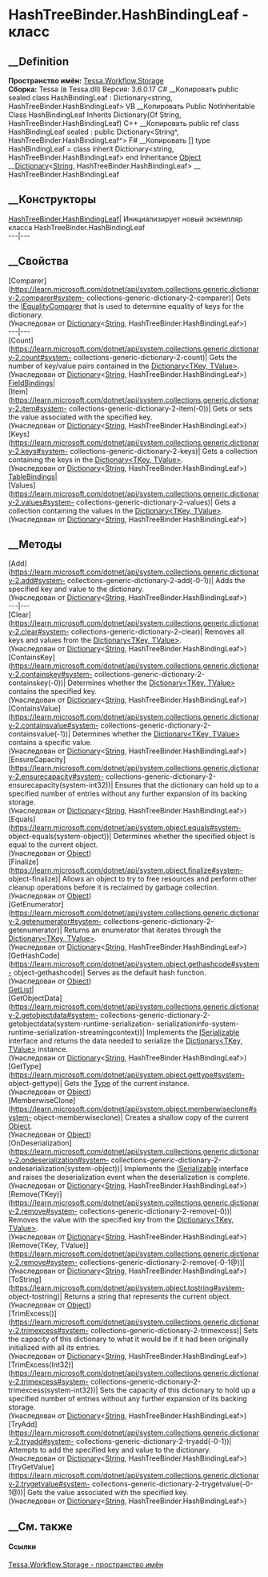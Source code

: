 # HashTreeBinder.HashBindingLeaf - класс
##  __Definition
 **Пространство имён:** [Tessa.Workflow.Storage](N_Tessa_Workflow_Storage.htm)  
 **Сборка:** Tessa (в Tessa.dll) Версия: 3.6.0.17
C# __Копировать
     public sealed class HashBindingLeaf : Dictionary<string, HashTreeBinder.HashBindingLeaf>
VB __Копировать
     Public NotInheritable Class HashBindingLeaf
    	Inherits Dictionary(Of String, HashTreeBinder.HashBindingLeaf)
C++ __Копировать
     public ref class HashBindingLeaf sealed : public Dictionary<String^, HashTreeBinder.HashBindingLeaf^>
F# __Копировать
     [<SealedAttribute>]
    type HashBindingLeaf = 
        class
            inherit Dictionary<string, HashTreeBinder.HashBindingLeaf>
        end
Inheritance
    [Object](https://learn.microsoft.com/dotnet/api/system.object) __[Dictionary](https://learn.microsoft.com/dotnet/api/system.collections.generic.dictionary-2)<[String](https://learn.microsoft.com/dotnet/api/system.string), HashTreeBinder.HashBindingLeaf> __ HashTreeBinder.HashBindingLeaf
##  __Конструкторы
[HashTreeBinder.HashBindingLeaf](M_Tessa_Workflow_Storage_HashTreeBinder_HashBindingLeaf__ctor.htm)|
Инициализирует новый экземпляр класса HashTreeBinder.HashBindingLeaf  
---|---  
##  __Свойства
[Comparer](https://learn.microsoft.com/dotnet/api/system.collections.generic.dictionary-2.comparer#system-
collections-generic-dictionary-2-comparer)| Gets the
[IEqualityComparer<T>](https://learn.microsoft.com/dotnet/api/system.collections.generic.iequalitycomparer-1)
that is used to determine equality of keys for the dictionary.  
(Унаследован от
[Dictionary](https://learn.microsoft.com/dotnet/api/system.collections.generic.dictionary-2)<[String](https://learn.microsoft.com/dotnet/api/system.string),
HashTreeBinder.HashBindingLeaf>)  
---|---  
[Count](https://learn.microsoft.com/dotnet/api/system.collections.generic.dictionary-2.count#system-
collections-generic-dictionary-2-count)| Gets the number of key/value pairs
contained in the [Dictionary<TKey,
TValue>](https://learn.microsoft.com/dotnet/api/system.collections.generic.dictionary-2).  
(Унаследован от
[Dictionary](https://learn.microsoft.com/dotnet/api/system.collections.generic.dictionary-2)<[String](https://learn.microsoft.com/dotnet/api/system.string),
HashTreeBinder.HashBindingLeaf>)  
[FieldBindings](P_Tessa_Workflow_Storage_HashTreeBinder_HashBindingLeaf_FieldBindings.htm)|  
[Item](https://learn.microsoft.com/dotnet/api/system.collections.generic.dictionary-2.item#system-
collections-generic-dictionary-2-item\(-0\))| Gets or sets the value
associated with the specified key.  
(Унаследован от
[Dictionary](https://learn.microsoft.com/dotnet/api/system.collections.generic.dictionary-2)<[String](https://learn.microsoft.com/dotnet/api/system.string),
HashTreeBinder.HashBindingLeaf>)  
[Keys](https://learn.microsoft.com/dotnet/api/system.collections.generic.dictionary-2.keys#system-
collections-generic-dictionary-2-keys)| Gets a collection containing the keys
in the [Dictionary<TKey,
TValue>](https://learn.microsoft.com/dotnet/api/system.collections.generic.dictionary-2).  
(Унаследован от
[Dictionary](https://learn.microsoft.com/dotnet/api/system.collections.generic.dictionary-2)<[String](https://learn.microsoft.com/dotnet/api/system.string),
HashTreeBinder.HashBindingLeaf>)  
[TableBindings](P_Tessa_Workflow_Storage_HashTreeBinder_HashBindingLeaf_TableBindings.htm)|  
[Values](https://learn.microsoft.com/dotnet/api/system.collections.generic.dictionary-2.values#system-
collections-generic-dictionary-2-values)| Gets a collection containing the
values in the [Dictionary<TKey,
TValue>](https://learn.microsoft.com/dotnet/api/system.collections.generic.dictionary-2).  
(Унаследован от
[Dictionary](https://learn.microsoft.com/dotnet/api/system.collections.generic.dictionary-2)<[String](https://learn.microsoft.com/dotnet/api/system.string),
HashTreeBinder.HashBindingLeaf>)  
##  __Методы
[Add](https://learn.microsoft.com/dotnet/api/system.collections.generic.dictionary-2.add#system-
collections-generic-dictionary-2-add\(-0-1\))| Adds the specified key and
value to the dictionary.  
(Унаследован от
[Dictionary](https://learn.microsoft.com/dotnet/api/system.collections.generic.dictionary-2)<[String](https://learn.microsoft.com/dotnet/api/system.string),
HashTreeBinder.HashBindingLeaf>)  
---|---  
[Clear](https://learn.microsoft.com/dotnet/api/system.collections.generic.dictionary-2.clear#system-
collections-generic-dictionary-2-clear)| Removes all keys and values from the
[Dictionary<TKey,
TValue>](https://learn.microsoft.com/dotnet/api/system.collections.generic.dictionary-2).  
(Унаследован от
[Dictionary](https://learn.microsoft.com/dotnet/api/system.collections.generic.dictionary-2)<[String](https://learn.microsoft.com/dotnet/api/system.string),
HashTreeBinder.HashBindingLeaf>)  
[ContainsKey](https://learn.microsoft.com/dotnet/api/system.collections.generic.dictionary-2.containskey#system-
collections-generic-dictionary-2-containskey\(-0\))| Determines whether the
[Dictionary<TKey,
TValue>](https://learn.microsoft.com/dotnet/api/system.collections.generic.dictionary-2)
contains the specified key.  
(Унаследован от
[Dictionary](https://learn.microsoft.com/dotnet/api/system.collections.generic.dictionary-2)<[String](https://learn.microsoft.com/dotnet/api/system.string),
HashTreeBinder.HashBindingLeaf>)  
[ContainsValue](https://learn.microsoft.com/dotnet/api/system.collections.generic.dictionary-2.containsvalue#system-
collections-generic-dictionary-2-containsvalue\(-1\))| Determines whether the
[Dictionary<TKey,
TValue>](https://learn.microsoft.com/dotnet/api/system.collections.generic.dictionary-2)
contains a specific value.  
(Унаследован от
[Dictionary](https://learn.microsoft.com/dotnet/api/system.collections.generic.dictionary-2)<[String](https://learn.microsoft.com/dotnet/api/system.string),
HashTreeBinder.HashBindingLeaf>)  
[EnsureCapacity](https://learn.microsoft.com/dotnet/api/system.collections.generic.dictionary-2.ensurecapacity#system-
collections-generic-dictionary-2-ensurecapacity\(system-int32\))| Ensures that
the dictionary can hold up to a specified number of entries without any
further expansion of its backing storage.  
(Унаследован от
[Dictionary](https://learn.microsoft.com/dotnet/api/system.collections.generic.dictionary-2)<[String](https://learn.microsoft.com/dotnet/api/system.string),
HashTreeBinder.HashBindingLeaf>)  
[Equals](https://learn.microsoft.com/dotnet/api/system.object.equals#system-
object-equals\(system-object\))| Determines whether the specified object is
equal to the current object.  
(Унаследован от
[Object](https://learn.microsoft.com/dotnet/api/system.object))  
[Finalize](https://learn.microsoft.com/dotnet/api/system.object.finalize#system-
object-finalize)| Allows an object to try to free resources and perform other
cleanup operations before it is reclaimed by garbage collection.  
(Унаследован от
[Object](https://learn.microsoft.com/dotnet/api/system.object))  
[GetEnumerator](https://learn.microsoft.com/dotnet/api/system.collections.generic.dictionary-2.getenumerator#system-
collections-generic-dictionary-2-getenumerator)| Returns an enumerator that
iterates through the [Dictionary<TKey,
TValue>](https://learn.microsoft.com/dotnet/api/system.collections.generic.dictionary-2).  
(Унаследован от
[Dictionary](https://learn.microsoft.com/dotnet/api/system.collections.generic.dictionary-2)<[String](https://learn.microsoft.com/dotnet/api/system.string),
HashTreeBinder.HashBindingLeaf>)  
[GetHashCode](https://learn.microsoft.com/dotnet/api/system.object.gethashcode#system-
object-gethashcode)| Serves as the default hash function.  
(Унаследован от
[Object](https://learn.microsoft.com/dotnet/api/system.object))  
[GetList](M_Tessa_Workflow_Storage_HashTreeBinder_HashBindingLeaf_GetList.htm)|  
[GetObjectData](https://learn.microsoft.com/dotnet/api/system.collections.generic.dictionary-2.getobjectdata#system-
collections-generic-dictionary-2-getobjectdata\(system-runtime-serialization-
serializationinfo-system-runtime-serialization-streamingcontext\))| Implements
the
[ISerializable](https://learn.microsoft.com/dotnet/api/system.runtime.serialization.iserializable)
interface and returns the data needed to serialize the [Dictionary<TKey,
TValue>](https://learn.microsoft.com/dotnet/api/system.collections.generic.dictionary-2)
instance.  
(Унаследован от
[Dictionary](https://learn.microsoft.com/dotnet/api/system.collections.generic.dictionary-2)<[String](https://learn.microsoft.com/dotnet/api/system.string),
HashTreeBinder.HashBindingLeaf>)  
[GetType](https://learn.microsoft.com/dotnet/api/system.object.gettype#system-
object-gettype)| Gets the
[Type](https://learn.microsoft.com/dotnet/api/system.type) of the current
instance.  
(Унаследован от
[Object](https://learn.microsoft.com/dotnet/api/system.object))  
[MemberwiseClone](https://learn.microsoft.com/dotnet/api/system.object.memberwiseclone#system-
object-memberwiseclone)| Creates a shallow copy of the current
[Object](https://learn.microsoft.com/dotnet/api/system.object).  
(Унаследован от
[Object](https://learn.microsoft.com/dotnet/api/system.object))  
[OnDeserialization](https://learn.microsoft.com/dotnet/api/system.collections.generic.dictionary-2.ondeserialization#system-
collections-generic-dictionary-2-ondeserialization\(system-object\))|
Implements the
[ISerializable](https://learn.microsoft.com/dotnet/api/system.runtime.serialization.iserializable)
interface and raises the deserialization event when the deserialization is
complete.  
(Унаследован от
[Dictionary](https://learn.microsoft.com/dotnet/api/system.collections.generic.dictionary-2)<[String](https://learn.microsoft.com/dotnet/api/system.string),
HashTreeBinder.HashBindingLeaf>)  
[Remove(TKey)](https://learn.microsoft.com/dotnet/api/system.collections.generic.dictionary-2.remove#system-
collections-generic-dictionary-2-remove\(-0\))| Removes the value with the
specified key from the [Dictionary<TKey,
TValue>](https://learn.microsoft.com/dotnet/api/system.collections.generic.dictionary-2).  
(Унаследован от
[Dictionary](https://learn.microsoft.com/dotnet/api/system.collections.generic.dictionary-2)<[String](https://learn.microsoft.com/dotnet/api/system.string),
HashTreeBinder.HashBindingLeaf>)  
[Remove(TKey,
TValue)](https://learn.microsoft.com/dotnet/api/system.collections.generic.dictionary-2.remove#system-
collections-generic-dictionary-2-remove\(-0-1@\))|  
(Унаследован от
[Dictionary](https://learn.microsoft.com/dotnet/api/system.collections.generic.dictionary-2)<[String](https://learn.microsoft.com/dotnet/api/system.string),
HashTreeBinder.HashBindingLeaf>)  
[ToString](https://learn.microsoft.com/dotnet/api/system.object.tostring#system-
object-tostring)| Returns a string that represents the current object.  
(Унаследован от
[Object](https://learn.microsoft.com/dotnet/api/system.object))  
[TrimExcess()](https://learn.microsoft.com/dotnet/api/system.collections.generic.dictionary-2.trimexcess#system-
collections-generic-dictionary-2-trimexcess)| Sets the capacity of this
dictionary to what it would be if it had been originally initialized with all
its entries.  
(Унаследован от
[Dictionary](https://learn.microsoft.com/dotnet/api/system.collections.generic.dictionary-2)<[String](https://learn.microsoft.com/dotnet/api/system.string),
HashTreeBinder.HashBindingLeaf>)  
[TrimExcess(Int32)](https://learn.microsoft.com/dotnet/api/system.collections.generic.dictionary-2.trimexcess#system-
collections-generic-dictionary-2-trimexcess\(system-int32\))| Sets the
capacity of this dictionary to hold up a specified number of entries without
any further expansion of its backing storage.  
(Унаследован от
[Dictionary](https://learn.microsoft.com/dotnet/api/system.collections.generic.dictionary-2)<[String](https://learn.microsoft.com/dotnet/api/system.string),
HashTreeBinder.HashBindingLeaf>)  
[TryAdd](https://learn.microsoft.com/dotnet/api/system.collections.generic.dictionary-2.tryadd#system-
collections-generic-dictionary-2-tryadd\(-0-1\))| Attempts to add the
specified key and value to the dictionary.  
(Унаследован от
[Dictionary](https://learn.microsoft.com/dotnet/api/system.collections.generic.dictionary-2)<[String](https://learn.microsoft.com/dotnet/api/system.string),
HashTreeBinder.HashBindingLeaf>)  
[TryGetValue](https://learn.microsoft.com/dotnet/api/system.collections.generic.dictionary-2.trygetvalue#system-
collections-generic-dictionary-2-trygetvalue\(-0-1@\))| Gets the value
associated with the specified key.  
(Унаследован от
[Dictionary](https://learn.microsoft.com/dotnet/api/system.collections.generic.dictionary-2)<[String](https://learn.microsoft.com/dotnet/api/system.string),
HashTreeBinder.HashBindingLeaf>)  
##  __См. также
#### Ссылки
[Tessa.Workflow.Storage - пространство имён](N_Tessa_Workflow_Storage.htm)
